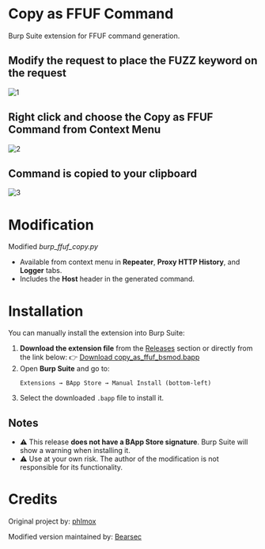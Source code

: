 # Copy as FFUF Command

Burp Suite extension for FFUF command generation.

## Modify the request to place the FUZZ keyword on the request

![1](https://github.com/phlmox/burp_copy_as_ffuf_command/assets/62145317/797ea794-8704-4ec5-a755-787ef5a4de2a)

## Right click and choose the Copy as FFUF Command from Context Menu

![2](https://github.com/phlmox/burp_copy_as_ffuf_command/assets/62145317/64fd7e77-0ac9-4460-a6b1-6e0cd06d332c)

## Command is copied to your clipboard

![3](https://github.com/phlmox/burp_copy_as_ffuf_command/assets/62145317/b38f9693-f861-4cfb-a083-e0dcd5d55915)

# Modification

Modified _burp_ffuf_copy.py_
- Available from context menu in **Repeater**, **Proxy HTTP History**, and **Logger** tabs.
- Includes the **Host** header in the generated command.

# Installation

You can manually install the extension into Burp Suite:

1. **Download the extension file** from the [Releases](https://github.com/Bearsec/copy-as-ffuf-command/releases) section or directly from the link below:
   👉 [Download copy_as_ffuf_bsmod.bapp](https://github.com/Bearsec/copy-as-ffuf-command/releases/download/v.1.0.0/copy_as_ffuf_bsmod.bapp)
2. Open **Burp Suite** and go to:
   ```
   Extensions → BApp Store → Manual Install (bottom-left)
   ```
3. Select the downloaded `.bapp` file to install it.

## Notes

- ⚠️ This release **does not have a BApp Store signature**. Burp Suite will show a warning when installing it.
- ⚠️ Use at your own risk. The author of the modification is not responsible for its functionality.

# Credits

Original project by: [phlmox](https://github.com/phlmox/burp_copy_as_ffuf_command)  

Modified version maintained by: [Bearsec](https://github.com/Bearsec)
